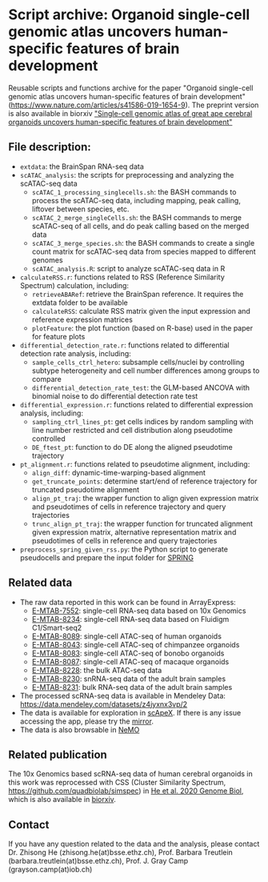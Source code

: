 # Script archive: Organoid single-cell genomic atlas uncovers human-specific features of brain development
Reusable scripts and functions archive for the paper "Organoid single-cell genomic atlas uncovers human-specific features of brain development" (https://www.nature.com/articles/s41586-019-1654-9). The preprint version is also available in biorxiv ["Single-cell genomic atlas of great ape cerebral organoids uncovers human-specific features of brain development"](https://www.biorxiv.org/content/10.1101/685057v1)

## File description:
 * ```extdata```: the BrainSpan RNA-seq data
 * ```scATAC_analysis```: the scripts for preprocessing and analyzing the scATAC-seq data
   * ```scATAC_1_processing_singlecells.sh```: the BASH commands to process the scATAC-seq data, including mapping, peak calling, liftover between species, etc.
   * ```scATAC_2_merge_singleCells.sh```: the BASH commands to merge scATAC-seq of all cells, and do peak calling based on the merged data
   * ```scATAC_3_merge_species.sh```: the BASH commands to create a single count matrix for scATAC-seq data from species mapped to different genomes
   * ```scATAC_analysis.R```: script to analyze scATAC-seq data in R
 * ```calculateRSS.r```: functions related to RSS (Reference Similarity Spectrum) calculation, including:
   * ```retrieveABARef```: retrieve the BrainSpan reference. It requires the extdata folder to be available
   * ```calculateRSS```: calculate RSS matrix given the input expression and reference expression matrices
   * ```plotFeature```: the plot function (based on R-base) used in the paper for feature plots
 * ```differential_detection_rate.r```: functions related to differential detection rate analysis, including:
   * ```sample_cells_ctrl_hetero```: subsample cells/nuclei by controlling subtype heterogeneity and cell number differences among groups to compare
   * ```differential_detection_rate_test```: the GLM-based ANCOVA with binomial noise to do differential detection rate test
 * ```differential_expression.r```: functions related to differential expression analysis, including:
   * ```sampling_ctrl_lines_pt```: get cells indices by random sampling with line number restricted and cell distribution along pseudotime controlled
   * ```DE_ftest_pt```: function to do DE along the aligned pseudotime trajectory
 * ```pt_alignment.r```: functions related to pseudotime alignment, including:
   * ```align_diff```: dynamic-time-warping-based alignment
   * ```get_truncate_points```: determine start/end of reference trajectory for truncated pseudotime alignment
   * ```align_pt_traj```: the wrapper function to align given expression matrix and pseudotimes of cells in reference trajectory and query trajectories
   * ```trunc_align_pt_traj```: the wrapper function for truncated alignment given expression matrix, alternative representation matrix and pseudotimes of cells in reference and query trajectories
 * ```preprocess_spring_given_rss.py```: the Python script to generate pseudocells and prepare the input folder for [SPRING](https://github.com/AllonKleinLab/SPRING)

## Related data
 * The raw data reported in this work can be found in ArrayExpress:
   * [E-MTAB-7552](https://www.ebi.ac.uk/arrayexpress/experiments/E-MTAB-7552/): single-cell RNA-seq data based on 10x Genomics
   * [E-MTAB-8234](https://www.ebi.ac.uk/arrayexpress/experiments/E-MTAB-8234/): single-cell RNA-seq data based on Fluidigm C1/Smart-seq2
   * [E-MTAB-8089](https://www.ebi.ac.uk/arrayexpress/experiments/E-MTAB-8089/): single-cell ATAC-seq of human organoids
   * [E-MTAB-8043](https://www.ebi.ac.uk/arrayexpress/experiments/E-MTAB-8043/): single-cell ATAC-seq of chimpanzee organoids
   * [E-MTAB-8083](https://www.ebi.ac.uk/arrayexpress/experiments/E-MTAB-8083/): single-cell ATAC-seq of bonobo organoids
   * [E-MTAB-8087](https://www.ebi.ac.uk/arrayexpress/experiments/E-MTAB-8087/): single-cell ATAC-seq of macaque organoids
   * [E-MTAB-8228](https://www.ebi.ac.uk/arrayexpress/experiments/E-MTAB-8228/): the bulk ATAC-seq data
   * [E-MTAB-8230](https://www.ebi.ac.uk/arrayexpress/experiments/E-MTAB-8230/): snRNA-seq data of the adult brain samples
   * [E-MTAB-8231](https://www.ebi.ac.uk/arrayexpress/experiments/E-MTAB-8231/): bulk RNA-seq data of the adult brain samples
 * The processed scRNA-seq data is available in Mendeley Data: https://data.mendeley.com/datasets/z4jyxnx3vp/2
 * The data is available for exploration in [scApeX](https://bioinf.eva.mpg.de/shiny/sample-apps/scApeX/). If there is any issue accessing the app, please try the [mirror](https://scapex.ethz.ch).
 * The data is also browsable in [NeMO](https://nemoanalytics.org//index.html?share_id=37fd35aa&gene_symbol_exact_match=1)

## Related publication
The 10x Genomics based scRNA-seq data of human cerebral organoids in this work was reprocessed with CSS (Cluster Similarity Spectrum, https://github.com/quadbiolab/simspec) in [He et al. 2020 Genome Biol](https://genomebiology.biomedcentral.com/articles/10.1186/s13059-020-02147-4), which is also available in [biorxiv](https://www.biorxiv.org/content/10.1101/2020.02.27.968560v2).

## Contact
If you have any question related to the data and the analysis, please contact Dr. Zhisong He (zhisong.he(at)bsse.ethz.ch), Prof. Barbara Treutlein (barbara.treutlein(at)bsse.ethz.ch), Prof. J. Gray Camp (grayson.camp(at)iob.ch)
